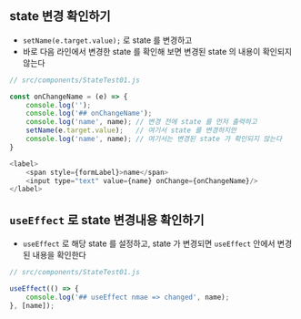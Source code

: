 
## state 변경 확인하기

- `setName(e.target.value);` 로 state 를 변경하고
- 바로 다음 라인에서 변경한 state 를 확인해 보면 변경된 state 의 내용이 확인되지 않는다
```javascript
// src/components/StateTest01.js

const onChangeName = (e) => {
    console.log('');
    console.log('## onChangeName');
    console.log('name', name); // 변경 전에 state 를 먼저 출력하고
    setName(e.target.value);   // 여기서 state 를 변경하지만
    console.log('name', name); // 여기서는 변경된 state 가 확인되지 않는다
}
```

```javascript
<label>
    <span style={formLabel}>name</span>
    <input type="text" value={name} onChange={onChangeName}/>
</label>
```


## `useEffect` 로 state 변경내용 확인하기
- `useEffect` 로 해당 state 를 설정하고, state 가 변경되면 `useEffect` 안에서 변경된 내용을 확인한다
```javascript
// src/components/StateTest01.js

useEffect(() => {
    console.log('## useEffect nmae => changed', name);
}, [name]);
```
